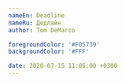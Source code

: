 ```yaml
---
nameEn: Deadline
nameRu: Дедлайн
author: Tom DeMarco

foregroundColor: '#F05739'
backgroundColor: '#FFF'

date: 2020-07-15 11:05:00 +0300
---
```

